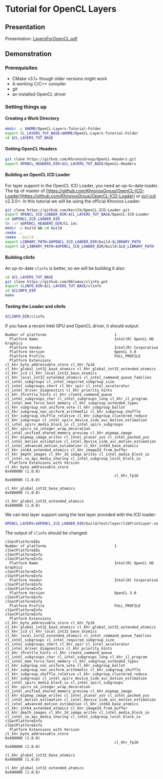 # Tutorial for OpenCL Layers

## Presentation

Presentation: [LayersForOpenCL.pdf](https://github.com/Kerilk/OpenCL-Layers-Tutorial/blob/main/presentation/LayersForOpenCL.pdf)

## Demonstration

### Prerequisites

 * CMake v3.1+ though older versions might work
 * A working C/C++ compiler
 * git
 * an installed OpenCL driver

### Setting things up

#### Creating a Work Directory

```sh
mkdir -p $HOME/OpenCL-Layers-Tutorial-Folder
export CL_LAYERS_TUT_BASE=$HOME/OpenCL-Layers-Tutorial-Folder
cd $CL_LAYERS_TUT_BASE
```

#### Getting OpenCL Headers

```sh
git clone https://github.com/KhronosGroup/OpenCL-Headers.git
export OPENCL_HEADERS_DIR=$CL_LAYERS_TUT_BASE/OpenCL-Headers
```

#### Building an OpenCL ICD Loader

For layer support in the OpenCL ICD Loader, you need an up-to-date loader. The tip of master of [https://github.com/KhronosGroup/OpenCL-ICD-Loader](https://github.com/KhronosGroup/OpenCL-ICD-Loader) or [ocl-icd](https://github.com/OCL-dev/ocl-icd) v2.3.0+. In this tutorial we will be using the official Khronos Loader:

```sh
git clone https://github.com/Kerilk/OpenCL-ICD-Loader.git
export OPENCL_ICD_LOADER_DIR=$CL_LAYERS_TUT_BASE/OpenCL-ICD-Loader
cd $OPENCL_ICD_LOADER_DIR
ln -sf $OPENCL_HEADERS_DIR/CL inc
mkdir -p build && cd build
cmake ..
cmake --build .
export LIBRARY_PATH=$OPENCL_ICD_LOADER_DIR/build:$LIBRARY_PATH
export LD_LIBRARY_PATH=$OPENCL_ICD_LOADER_DIR/build:$LD_LIBRARY_PATH
```

#### Building clinfo

An up-to-date `clinfo` is better, so we will be building it also:
```sh
cd $CL_LAYERS_TUT_BASE
git clone https://github.com/Oblomov/clinfo.got
export CLINFO_DIR=$CL_LAYERS_TUT_BASE/clinfo
cd $CLINFO_DIR
make
```

#### Testing the Loader and clinfo

```sh
$CLINFO_DIR/clinfo
```

If you have a recent Intel GPU and OpenCL driver, it should output:
```
Number of platforms                               1
  Platform Name                                   Intel(R) OpenCL HD Graphics
  Platform Vendor                                 Intel(R) Corporation
  Platform Version                                OpenCL 3.0 
  Platform Profile                                FULL_PROFILE
  Platform Extensions                             cl_khr_byte_addressable_store cl_khr_fp16 cl_khr_global_int32_base_atomics cl_khr_global_int32_extended_atomics cl_khr_icd cl_khr_local_int32_base_atomics cl_khr_local_int32_extended_atomics cl_intel_command_queue_families cl_intel_subgroups cl_intel_required_subgroup_size cl_intel_subgroups_short cl_khr_spir cl_intel_accelerator cl_intel_driver_diagnostics cl_khr_priority_hints cl_khr_throttle_hints cl_khr_create_command_queue cl_intel_subgroups_char cl_intel_subgroups_long cl_khr_il_program cl_intel_mem_force_host_memory cl_khr_subgroup_extended_types cl_khr_subgroup_non_uniform_vote cl_khr_subgroup_ballot cl_khr_subgroup_non_uniform_arithmetic cl_khr_subgroup_shuffle cl_khr_subgroup_shuffle_relative cl_khr_subgroup_clustered_reduce cl_khr_subgroups cl_intel_spirv_device_side_avc_motion_estimation cl_intel_spirv_media_block_io cl_intel_spirv_subgroups cl_khr_spirv_no_integer_wrap_decoration cl_intel_unified_shared_memory_preview cl_khr_mipmap_image cl_khr_mipmap_image_writes cl_intel_planar_yuv cl_intel_packed_yuv cl_intel_motion_estimation cl_intel_device_side_avc_motion_estimation cl_intel_advanced_motion_estimation cl_khr_int64_base_atomics cl_khr_int64_extended_atomics cl_khr_image2d_from_buffer cl_khr_depth_images cl_khr_3d_image_writes cl_intel_media_block_io cl_intel_va_api_media_sharing cl_intel_subgroup_local_block_io 
  Platform Extensions with Version                cl_khr_byte_addressable_store                                    0x400000 (1.0.0)
                                                  cl_khr_fp16                                                      0x400000 (1.0.0)
                                                  cl_khr_global_int32_base_atomics                                 0x400000 (1.0.0)
                                                  cl_khr_global_int32_extended_atomics                             0x400000 (1.0.0)

```

We can test layer support using the test layer provided with the ICD loader:
```sh
OPENCL_LAYERS=$OPENCL_ICD_LOADER_DIR/build/test/layer/libPrintLayer.so $CLINFO_DIR/clinfo
```

The output of `clinfo` should be changed:
```
clGetPlatformIDs
Number of platforms                               1
clGetPlatformIDs
clGetPlatformInfo
clGetPlatformInfo
  Platform Name                                   Intel(R) OpenCL HD Graphics
clGetPlatformInfo
clGetPlatformInfo
  Platform Vendor                                 Intel(R) Corporation
clGetPlatformInfo
clGetPlatformInfo
  Platform Version                                OpenCL 3.0 
clGetPlatformInfo
clGetPlatformInfo
  Platform Profile                                FULL_PROFILE
clGetPlatformInfo
clGetPlatformInfo
  Platform Extensions                             cl_khr_byte_addressable_store cl_khr_fp16 cl_khr_global_int32_base_atomics cl_khr_global_int32_extended_atomics cl_khr_icd cl_khr_local_int32_base_atomics cl_khr_local_int32_extended_atomics cl_intel_command_queue_families cl_intel_subgroups cl_intel_required_subgroup_size cl_intel_subgroups_short cl_khr_spir cl_intel_accelerator cl_intel_driver_diagnostics cl_khr_priority_hints cl_khr_throttle_hints cl_khr_create_command_queue cl_intel_subgroups_char cl_intel_subgroups_long cl_khr_il_program cl_intel_mem_force_host_memory cl_khr_subgroup_extended_types cl_khr_subgroup_non_uniform_vote cl_khr_subgroup_ballot cl_khr_subgroup_non_uniform_arithmetic cl_khr_subgroup_shuffle cl_khr_subgroup_shuffle_relative cl_khr_subgroup_clustered_reduce cl_khr_subgroups cl_intel_spirv_device_side_avc_motion_estimation cl_intel_spirv_media_block_io cl_intel_spirv_subgroups cl_khr_spirv_no_integer_wrap_decoration cl_intel_unified_shared_memory_preview cl_khr_mipmap_image cl_khr_mipmap_image_writes cl_intel_planar_yuv cl_intel_packed_yuv cl_intel_motion_estimation cl_intel_device_side_avc_motion_estimation cl_intel_advanced_motion_estimation cl_khr_int64_base_atomics cl_khr_int64_extended_atomics cl_khr_image2d_from_buffer cl_khr_depth_images cl_khr_3d_image_writes cl_intel_media_block_io cl_intel_va_api_media_sharing cl_intel_subgroup_local_block_io 
clGetPlatformInfo
clGetPlatformInfo
  Platform Extensions with Version                cl_khr_byte_addressable_store                                    0x400000 (1.0.0)
                                                  cl_khr_fp16                                                      0x400000 (1.0.0)
                                                  cl_khr_global_int32_base_atomics                                 0x400000 (1.0.0)
                                                  cl_khr_global_int32_extended_atomics                             0x400000 (1.0.0)
```
